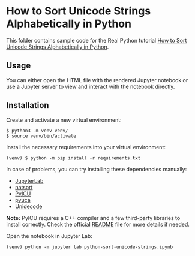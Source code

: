 # How to Sort Unicode Strings Alphabetically in Python

This folder contains sample code for the Real Python tutorial [How to Sort Unicode Strings Alphabetically in Python](https://realpython.com/python-sort-unicode-strings/).

## Usage

You can either open the HTML file with the rendered Jupyter notebook or use a Jupyter server to view and interact with the notebook directly.

## Installation

Create and activate a new virtual environment:

```shell
$ python3 -m venv venv/
$ source venv/bin/activate
```

Install the necessary requirements into your virtual environment:

```shell
(venv) $ python -m pip install -r requirements.txt
```

In case of problems, you can try installing these dependencies manually:

- [JupyterLab](https://pypi.org/project/jupyterlab/)
- [natsort](https://pypi.org/project/natsort/)
- [PyICU](https://pypi.org/project/PyICU/)
- [pyuca](https://pypi.org/project/pyuca/)
- [Unidecode](https://pypi.org/project/Unidecode/)

**Note:** PyICU requires a C++ compiler and a few third-party libraries to install correctly. Check the official [README](https://gitlab.pyicu.org/main/pyicu/-/blob/48f4f527a344787346e8c10c68859679435e0cb4/README.md) file for more details if needed.

Open the notebook in Jupyter Lab:

```shell
(venv) python -m jupyter lab python-sort-unicode-strings.ipynb
```
